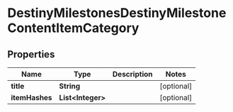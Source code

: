 
# DestinyMilestonesDestinyMilestoneContentItemCategory

## Properties
Name | Type | Description | Notes
------------ | ------------- | ------------- | -------------
**title** | **String** |  |  [optional]
**itemHashes** | **List&lt;Integer&gt;** |  |  [optional]



